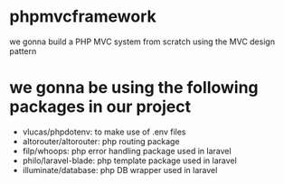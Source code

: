 # phpmvcframework
we gonna build a PHP MVC system from scratch using the MVC design pattern 


# we gonna be using the following packages in our project

- vlucas/phpdotenv: to make use of .env files
- altorouter/altorouter: php routing package 
- filp/whoops: php error handling package used in laravel
- philo/laravel-blade:  php template package used in laravel
- illuminate/database:  php DB wrapper used in laravel 

